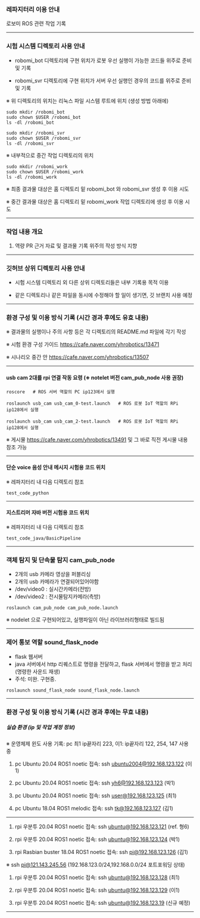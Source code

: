 ### 레파지터리 이용 안내

로보미 ROS 관련 작업 기록

---

### 시험 시스템 디렉토리 사용 안내

* robomi_bot 디렉토리에 구현 위치가 로봇 우선 실행이 가능한 코드들 위주로 준비 및 기록

* robomi_svr 디렉토리에 구현 위치가 서버 우선 실행인 경우의 코드를 위주로 준비 및 기록

※ 위 디렉토리의 위치는 리눅스 파일 시스템 루트에 위치 (생성 방법 아래에)

```
sudo mkdir /robomi_bot
sudo chown $USER /robomi_bot
ls -dl /robomi_bot
```
```
sudo mkdir /robomi_svr
sudo chown $USER /robomi_svr
ls -dl /robomi_svr
```
※ 내부적으로 중간 작업 디렉토리의 위치
```
sudo mkdir /robomi_work
sudo chown $USER /robomi_work
ls -dl /robomi_work
```

※  최종 결과물 대상은 홈 디렉토리 밑 robomi_bot 와 robomi_svr 생성 후 이용 시도

※  중간 결과물 대상은 홈 디렉토리 밑 robomi_work 작업 디렉토리에 생성 후 이용 시도

---

### 작업 내용 개요

1. 역량 PR 근거 자료 및 결과물 기록 위주의 작성 방식 지향

---

### 깃허브 상위 디렉토리 사용 안내

* 시험 시스템 디렉토리 외 다른 상위 디렉토리들은 내부 기록용 목적 이용

* 같은 디렉토리나 같은 파일을 동시에 수정해야 할 일이 생기면, 깃 브랜치 사용 예정

---

### 환경 구성 및 이용 방식 기록 (시간 경과 후에도 유효 내용)

※  결과물의 실행이나 주의 사항 등은 각 디렉토리의 README.md 파일에 각기 작성

※  시험 환경 구성 가이드 https://cafe.naver.com/yhrobotics/13471

※  시나리오 중간 안 https://cafe.naver.com/yhrobotics/13507

---

#### usb cam 2대를 rpi 연결 작동 요령 (※ notelet 버전 cam_pub_node 사용 권장)

```
roscore   # ROS 서버 역할의 PC ip123에서 실행
```

```
roslaunch usb_cam usb_cam_0-test.launch   # ROS 로봇 IoT 역할의 RPi ip128에서 실행
```

```
roslaunch usb_cam usb_cam_2-test.launch   # ROS 로봇 IoT 역할의 RPi ip128에서 실행
```

※ 게시물 https://cafe.naver.com/yhrobotics/13491 및 그 바로 직전 게시물 내용 참조 가능

---

#### 단순 voice 음성 안내 메시지 시험용 코드 위치

※ 레파지터리 내 다음 디렉토리 참조

```
test_code_python
```

---

#### 지스트리머 자바 버전 시험용 코드 위치

※ 레파지터리 내 다음 디렉토리 참조

```
test_code_java/BasicPipeline
```

---

### 객체 탐지 및 단속물 탐지 cam_pub_node

- 2개의 usb 카메라 영상을 퍼블리싱
- 2개의 usb 카메라가 연결되어있어야함
- /dev/video0 : 실시간카메라(전방)
- /dev/video2 : 전시물탐지카메라(측방)

```
roslaunch cam_pub_node cam_pub_node.launch
```

※ nodelet 으로 구현되어있고, 실행파일이 아닌 라이브러리형태로 빌드됨

---

### 제어 통보 역할 sound_flask_node

- flask 웹서버
- java 서버에서 http 리퀘스트로 명령을 전달하고, flask 서버에서 명령을 받고 처리(명령한 사운드 재생)
- 주석: 미완. 구현중.

```
roslaunch sound_flask_node sound_flask_node.launch
```

---

### 환경 구성 및 이용 방식 기록 (시간 경과 후에는 무효 내용)


##### 실습 환경 (ip 및 작업 계정 정보)

※ 운영체제 윈도 사용 기록: pc 최1 ip끝자리 223, 이1: ip끝자리 122, 254, 147 사용 중

1. pc Ubuntu 20.04 ROS1 noetic 접속: ssh ubuntu2004@192.168.123.122 (이1)

1. pc Ubuntu 20.04 ROS1 noetic 접속: ssh yh6@192.168.123.123 (박1)

1. pc Ubuntu 20.04 ROS1 noetic 접속: ssh user@192.168.123.125 (최1)

1. pc Ubuntu 18.04 ROS1 melodic 접속: ssh tk@192.168.123.127 (김1)

---

1. rpi 우분투 20.04 ROS1 noetic 접속: ssh ubuntu@192.168.123.121 (ref. 형6)

1. rpi 우분투 20.04 ROS1 noetic 접속: ssh ubuntu@192.168.123.124 (박1)

1. rpi Rasbian buster 18.04 ROS1 noetic 접속: ssh pi@192.168.123.126 (김1)
   
※ ssh pi@121.143.245.56 (192.168.123.0/24,192.168.0.0/24 포트포워딩 상태)

1. rpi 우분투 20.04 ROS1 noetic 접속: ssh ubuntu@192.168.123.128 (최1)

1. rpi 우분투 20.04 ROS1 noetic 접속: ssh ubuntu@192.168.123.129 (이1)

1. rpi 우분투 20.04 ROS1 noetic 접속: ssh ubuntu@192.168.123.19 (신규 예정)

---
